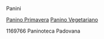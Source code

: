 Panini

[Panino Primavera](panini/primavera.md)
[Panino Vegetariano](panini/vegetariano.md)

1169766
Paninoteca Padovana
